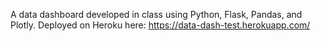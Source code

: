 A data dashboard developed in class using Python, Flask, Pandas, and Plotly. 
Deployed on Heroku here: https://data-dash-test.herokuapp.com/
